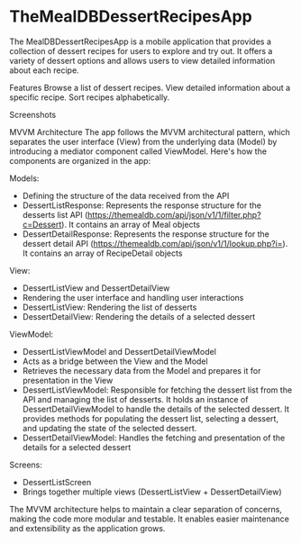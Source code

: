# TheMealDBDessertRecipesApp
The MealDBDessertRecipesApp is a mobile application that provides a collection of dessert recipes for users to explore and try out. It offers a variety of dessert options and allows users to view detailed information about each recipe.

Features
Browse a list of dessert recipes.
View detailed information about a specific recipe.
Sort recipes alphabetically.

Screenshots


MVVM Architecture
The app follows the MVVM architectural pattern, which separates the user interface (View) from the underlying data (Model) by introducing a mediator component called ViewModel. Here's how the components are organized in the app:

Models:
- Defining the structure of the data received from the API
- DessertListResponse: Represents the response structure for the desserts list API (https://themealdb.com/api/json/v1/1/filter.php?c=Dessert). It contains an array of Meal objects
- DessertDetailResponse: Represents the response structure for the dessert detail API (https://themealdb.com/api/json/v1/1/lookup.php?i=). It contains an array of RecipeDetail objects


View: 
- DessertListView and DessertDetailView
- Rendering the user interface and handling user interactions
- DessertListView: Rendering the list of desserts
- DessertDetailView: Rendering the details of a selected dessert 

ViewModel: 
- DessertListViewModel and DessertDetailViewModel
- Acts as a bridge between the View and the Model
- Retrieves the necessary data from the Model and prepares it for presentation in the View
- DessertListViewModel: Responsible for fetching the dessert list from the API and managing the list of desserts. It holds an instance of DessertDetailViewModel to handle the details of the selected dessert. It provides methods for populating the dessert list, selecting a dessert, and updating the state of the selected dessert.
- DessertDetailViewModel: Handles the fetching and presentation of the details for a selected dessert

Screens:
- DessertListScreen
- Brings together multiple views (DessertListView + DessertDetailView)

The MVVM architecture helps to maintain a clear separation of concerns, making the code more modular and testable. It enables easier maintenance and extensibility as the application grows.
